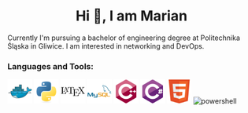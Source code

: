 <h1 align="center">Hi 👋, I am Marian</h1>
Currently I'm pursuing a bachelor of engineering degree at Politechnika Śląska in Gliwice.
I am interested in networking and DevOps.

<h3 align="left"> Languages and Tools: </h3>
<p align="left"> 
  <img src="https://raw.githubusercontent.com/devicons/devicon/master/icons/docker/docker-original.svg" alt="Docker" width="50" height="50"/>
  <img src="https://raw.githubusercontent.com/devicons/devicon/master/icons/python/python-original.svg" alt="Python" width="50" height="50"/>
  <img src="https://raw.githubusercontent.com/devicons/devicon/master/icons/latex/latex-original.svg" alt="LaTeX" width="50" height="50"/>
  <img src="https://raw.githubusercontent.com/devicons/devicon/master/icons/mysql/mysql-original-wordmark.svg" alt="MySql" width="50" height="50"/>
<img src="https://raw.githubusercontent.com/devicons/devicon/master/icons/cplusplus/cplusplus-original.svg" alt="C++" width="50" height="50"/>
  <img src="https://raw.githubusercontent.com/devicons/devicon/master/icons/csharp/csharp-original.svg" alt="C#" width="50" height="50"/>
  <img src="https://raw.githubusercontent.com/devicons/devicon/master/icons/html5/html5-original.svg" alt="html" width="50" height="50"/>
  <img src="https://raw.githubusercontent.com/devicons/devicon/master/icons/powershell/powershell-wordmark.svg" alt="powershell" width="50" height="50"/>
